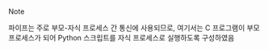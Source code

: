 > [!NOTE]
> 파이프는 주로 부모-자식 프로세스 간 통신에 사용되므로, 여기서는 C 프로그램이 부모 프로세스가 되어 Python 스크립트를 자식 프로세스로 실행하도록 구성하였음